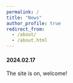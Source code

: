 ```yaml
---
permalink: /
title: "News"
author_profile: true
redirect_from: 
  - /about/
  - /about.html
---
```


#### 2024.02.17
The site is on, welcome!

